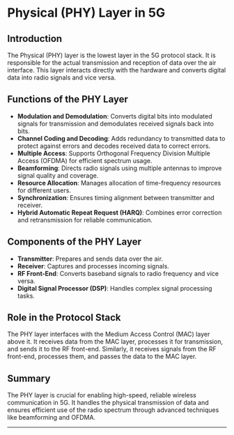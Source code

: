 # Physical (PHY) Layer in 5G

## Introduction
The Physical (PHY) layer is the lowest layer in the 5G protocol stack. It is responsible for the actual transmission and reception of data over the air interface. This layer interacts directly with the hardware and converts digital data into radio signals and vice versa.

## Functions of the PHY Layer
- **Modulation and Demodulation**: Converts digital bits into modulated signals for transmission and demodulates received signals back into bits.
- **Channel Coding and Decoding**: Adds redundancy to transmitted data to protect against errors and decodes received data to correct errors.
- **Multiple Access**: Supports Orthogonal Frequency Division Multiple Access (OFDMA) for efficient spectrum usage.
- **Beamforming**: Directs radio signals using multiple antennas to improve signal quality and coverage.
- **Resource Allocation**: Manages allocation of time-frequency resources for different users.
- **Synchronization**: Ensures timing alignment between transmitter and receiver.
- **Hybrid Automatic Repeat Request (HARQ)**: Combines error correction and retransmission for reliable communication.

## Components of the PHY Layer
- **Transmitter**: Prepares and sends data over the air.
- **Receiver**: Captures and processes incoming signals.
- **RF Front-End**: Converts baseband signals to radio frequency and vice versa.
- **Digital Signal Processor (DSP)**: Handles complex signal processing tasks.

## Role in the Protocol Stack
The PHY layer interfaces with the Medium Access Control (MAC) layer above it. It receives data from the MAC layer, processes it for transmission, and sends it to the RF front-end. Similarly, it receives signals from the RF front-end, processes them, and passes the data to the MAC layer.

## Summary
The PHY layer is crucial for enabling high-speed, reliable wireless communication in 5G. It handles the physical transmission of data and ensures efficient use of the radio spectrum through advanced techniques like beamforming and OFDMA.

---